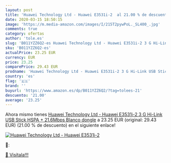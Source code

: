 ```yaml
---
layout: post
title: 'Huawei Technology Ltd - Huawei E3531i-2  al 21.00 % de descuento'
date: 2020-03-15 18:50:15
image: 'https://m.media-amazon.com/images/I/215T2pywPoL._SL400_.jpg'
comments: true
category: ofertas
author: 'tole.es'
slug: 'B011YZZ6Q2-es Huawei Technology Ltd - Huawei E3531i-2 3 G Hi-Link USB...'
sku: 'B011YZZ6Q2-es'
actualPrice: 23.25 EUR
currency: EUR
price: 23.25
comparePrice: 29.43 EUR
prodname: 'Huawei Technology Ltd - Huawei E3531i-2 3 G Hi-Link USB Stick HSPA + 21.6Mbps Blanco dongle'
country: 'es'
flag: '🇪🇸'
brand: ''
buyurl: 'https://www.amazon.es/dp/B011YZZ6Q2/?tag=tolees-21'
descuento: '21.00'
average: '23.25'
---
```


Ahora mismo tienes [Huawei Technology Ltd - Huawei E3531i-2 3 G Hi-Link USB Stick HSPA + 21.6Mbps Blanco dongle](https://www.amazon.es/dp/B011YZZ6Q2/?tag=tolees-21) a 23.25 EUR (original: 29.43 EUR) (21.00 %  de descuento) en el siguiente enlace!

[![Huawei Technology Ltd - Huawei E3531i-2 ](https://m.media-amazon.com/images/I/215T2pywPoL._SL400_.jpg)](https://www.amazon.es/dp/B011YZZ6Q2/?tag=tolees-21)

🔎:


[🛒 Visítala!!!](https://www.amazon.es/dp/B011YZZ6Q2/?tag=tolees-21)
